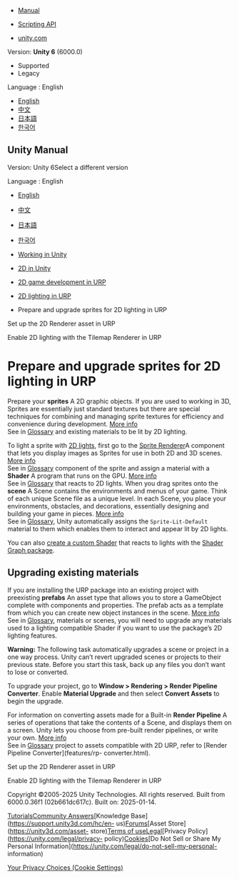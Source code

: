 [](https://docs.unity3d.com)

  * [Manual](../Manual/index.html)
  * [Scripting API](../ScriptReference/index.html)

  * [unity.com](https://unity.com/)

Version: **Unity 6** (6000.0)

  * Supported
  * Legacy

Language : English

  * [English](/Manual/urp/PrepShader.html)
  * [中文](/cn/current/Manual/urp/PrepShader.html)
  * [日本語](/ja/current/Manual/urp/PrepShader.html)
  * [한국어](/kr/current/Manual/urp/PrepShader.html)

[](https://docs.unity3d.com)

## Unity Manual

Version: Unity 6Select a different version

Language : English

  * [English](/Manual/urp/PrepShader.html)
  * [中文](/cn/current/Manual/urp/PrepShader.html)
  * [日本語](/ja/current/Manual/urp/PrepShader.html)
  * [한국어](/kr/current/Manual/urp/PrepShader.html)

  * [Working in Unity](../working-in-unity.html)
  * [2D in Unity](../Unity2D.html)
  * [2D game development in URP](../2d-urp-landing.html)
  * [2D lighting in URP](../urp/2d-index.html)
  * Prepare and upgrade sprites for 2D lighting in URP

[](../urp/Setup.html)

Set up the 2D Renderer asset in URP

[](../urp/2d/tilemap-renderer-2d-renderer.html)

Enable 2D lighting with the Tilemap Renderer in URP

# Prepare and upgrade sprites for 2D lighting in URP

Prepare your **sprites** A 2D graphic objects. If you are used to working in
3D, Sprites are essentially just standard textures but there are special
techniques for combining and managing sprite textures for efficiency and
convenience during development. [More info](../sprite/sprite-landing.html)  
See in [Glossary](../Glossary.html#Sprite) and existing materials to be lit by
2D lighting.

To light a sprite with [2D lights](2DLightProperties.html), first go to the
[Sprite Renderer](../sprite/renderer/renderer-landing.html)A component that
lets you display images as Sprites for use in both 2D and 3D scenes. [More
info](../sprite/renderer/renderer-landing.html)  
See in [Glossary](../Glossary.html#SpriteRenderer) component of the sprite and
assign a material with a **Shader** A program that runs on the GPU. [More
info](../Shaders.html)  
See in [Glossary](../Glossary.html#Shader) that reacts to 2D lights. When you
drag sprites onto the **scene** A Scene contains the environments and menus of
your game. Think of each unique Scene file as a unique level. In each Scene,
you place your environments, obstacles, and decorations, essentially designing
and building your game in pieces. [More info](../CreatingScenes.html)  
See in [Glossary](../Glossary.html#Scene), Unity automatically assigns the
`Sprite-Lit-Default` material to them which enables them to interact and
appear lit by 2D lights.

You can also [create a custom Shader](ShaderGraph.html) that reacts to lights
with the [Shader Graph
package](https://docs.unity3d.com/Packages/com.unity.shadergraph@latest).

## Upgrading existing materials

If you are installing the URP package into an existing project with
preexisting **prefabs** An asset type that allows you to store a GameObject
complete with components and properties. The prefab acts as a template from
which you can create new object instances in the scene. [More
info](../Prefabs.html)  
See in [Glossary](../Glossary.html#Prefab), materials or scenes, you will need
to upgrade any materials used to a lighting compatible Shader if you want to
use the package’s 2D lighting features.

**Warning:** The following task automatically upgrades a scene or project in a
one way process. Unity can’t revert upgraded scenes or projects to their
previous state. Before you start this task, back up any files you don’t want
to lose or converted.

To upgrade your project, go to **Window > Rendering > Render Pipeline
Converter**. Enable **Material Upgrade** and then select **Convert Assets** to
begin the upgrade.

For information on converting assets made for a Built-in **Render Pipeline** A
series of operations that take the contents of a Scene, and displays them on a
screen. Unity lets you choose from pre-built render pipelines, or write your
own. [More info](../render-pipelines.html)  
See in [Glossary](../Glossary.html#Renderpipeline) project to assets
compatible with 2D URP, refer to [Render Pipeline Converter](features/rp-
converter.html).

[](../urp/Setup.html)

Set up the 2D Renderer asset in URP

[](../urp/2d/tilemap-renderer-2d-renderer.html)

Enable 2D lighting with the Tilemap Renderer in URP

Copyright ©2005-2025 Unity Technologies. All rights reserved. Built from
6000.0.36f1 (02b661dc617c). Built on: 2025-01-14.

[Tutorials](https://learn.unity.com/)[Community
Answers](https://answers.unity3d.com)[Knowledge
Base](https://support.unity3d.com/hc/en-
us)[Forums](https://forum.unity3d.com)[Asset Store](https://unity3d.com/asset-
store)[Terms of
use](https://docs.unity3d.com/Manual/TermsOfUse.html)[Legal](https://unity.com/legal)[Privacy
Policy](https://unity.com/legal/privacy-
policy)[Cookies](https://unity.com/legal/cookie-policy)[Do Not Sell or Share
My Personal Information](https://unity.com/legal/do-not-sell-my-personal-
information)

[Your Privacy Choices (Cookie Settings)](javascript:void\(0\);)

